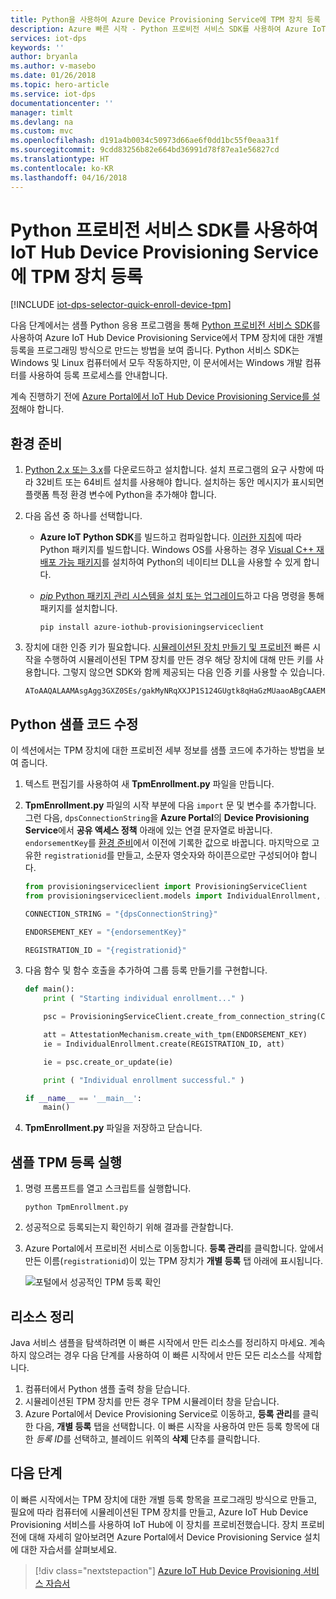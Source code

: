 ```yaml
---
title: Python을 사용하여 Azure Device Provisioning Service에 TPM 장치 등록 | Microsoft Docs
description: Azure 빠른 시작 - Python 프로비전 서비스 SDK를 사용하여 Azure IoT Hub Device Provisioning Service에 TPM 장치 등록
services: iot-dps
keywords: ''
author: bryanla
ms.author: v-masebo
ms.date: 01/26/2018
ms.topic: hero-article
ms.service: iot-dps
documentationcenter: ''
manager: timlt
ms.devlang: na
ms.custom: mvc
ms.openlocfilehash: d191a4b0034c50973d66ae6f0dd1bc55f0eaa31f
ms.sourcegitcommit: 9cdd83256b82e664bd36991d78f87ea1e56827cd
ms.translationtype: HT
ms.contentlocale: ko-KR
ms.lasthandoff: 04/16/2018
---
```

# <a name="enroll-tpm-device-to-iot-hub-device-provisioning-service-using-python-provisioning-service-sdk"></a>Python 프로비전 서비스 SDK를 사용하여 IoT Hub Device Provisioning Service에 TPM 장치 등록
[!INCLUDE [iot-dps-selector-quick-enroll-device-tpm](../../includes/iot-dps-selector-quick-enroll-device-tpm.md)]

다음 단계에서는 샘플 Python 응용 프로그램을 통해 [Python 프로비전 서비스 SDK](https://github.com/Azure/azure-iot-sdk-python/tree/master/provisioning_service_client)를 사용하여 Azure IoT Hub Device Provisioning Service에서 TPM 장치에 대한 개별 등록을 프로그래밍 방식으로 만드는 방법을 보여 줍니다. Python 서비스 SDK는 Windows 및 Linux 컴퓨터에서 모두 작동하지만, 이 문서에서는 Windows 개발 컴퓨터를 사용하여 등록 프로세스를 안내합니다.

계속 진행하기 전에 [Azure Portal에서 IoT Hub Device Provisioning Service를 설정](./quick-setup-auto-provision.md)해야 합니다.


<a id="prepareenvironment"></a>

## <a name="prepare-the-environment"></a>환경 준비 

1. [Python 2.x 또는 3.x](https://www.python.org/downloads/)를 다운로드하고 설치합니다. 설치 프로그램의 요구 사항에 따라 32비트 또는 64비트 설치를 사용해야 합니다. 설치하는 동안 메시지가 표시되면 플랫폼 특정 환경 변수에 Python을 추가해야 합니다. 

1. 다음 옵션 중 하나를 선택합니다.

    - **Azure IoT Python SDK**를 빌드하고 컴파일합니다. [이러한 지침](https://github.com/Azure/azure-iot-sdk-python/blob/master/doc/python-devbox-setup.md)에 따라 Python 패키지를 빌드합니다. Windows OS를 사용하는 경우 [Visual C++ 재배포 가능 패키지](http://www.microsoft.com/download/confirmation.aspx?id=48145)를 설치하여 Python의 네이티브 DLL을 사용할 수 있게 합니다.

    - [*pip* Python 패키지 관리 시스템을 설치 또는 업그레이드](https://pip.pypa.io/en/stable/installing/)하고 다음 명령을 통해 패키지를 설치합니다.

        ```cmd/sh
        pip install azure-iothub-provisioningserviceclient
        ```

1. 장치에 대한 인증 키가 필요합니다. [시뮬레이션된 장치 만들기 및 프로비전](quick-create-simulated-device.md) 빠른 시작을 수행하여 시뮬레이션된 TPM 장치를 만든 경우 해당 장치에 대해 만든 키를 사용합니다. 그렇지 않으면 SDK와 함께 제공되는 다음 인증 키를 사용할 수 있습니다.

    ```
    AToAAQALAAMAsgAgg3GXZ0SEs/gakMyNRqXXJP1S124GUgtk8qHaGzMUaaoABgCAAEMAEAgAAAAAAAEAtW6MOyCu/Nih47atIIoZtlYkhLeCTiSrtRN3q6hqgOllA979No4BOcDWF90OyzJvjQknMfXS/Dx/IJIBnORgCg1YX/j4EEtO7Ase29Xd63HjvG8M94+u2XINu79rkTxeueqW7gPeRZQPnl1xYmqawYcyzJS6GKWKdoIdS+UWu6bJr58V3xwvOQI4NibXKD7htvz07jLItWTFhsWnTdZbJ7PnmfCa2vbRH/9pZIow+CcAL9mNTNNN4FdzYwapNVO+6SY/W4XU0Q+dLMCKYarqVNH5GzAWDfKT8nKzg69yQejJM8oeUWag/8odWOfbszA+iFjw3wVNrA5n8grUieRkPQ==
    ```


## <a name="modify-the-python-sample-code"></a>Python 샘플 코드 수정

이 섹션에서는 TPM 장치에 대한 프로비전 세부 정보를 샘플 코드에 추가하는 방법을 보여 줍니다. 

1. 텍스트 편집기를 사용하여 새 **TpmEnrollment.py** 파일을 만듭니다.

1. **TpmEnrollment.py** 파일의 시작 부분에 다음 `import` 문 및 변수를 추가합니다. 그런 다음, `dpsConnectionString`을 **Azure Portal**의 **Device Provisioning Service**에서 **공유 액세스 정책** 아래에 있는 연결 문자열로 바꿉니다. `endorsementKey`를 [환경 준비](quick-enroll-device-tpm-python.md#prepareenvironment)에서 이전에 기록한 값으로 바꿉니다. 마지막으로 고유한 `registrationid`를 만들고, 소문자 영숫자와 하이픈으로만 구성되어야 합니다.  
   
    ```python
    from provisioningserviceclient import ProvisioningServiceClient
    from provisioningserviceclient.models import IndividualEnrollment, AttestationMechanism

    CONNECTION_STRING = "{dpsConnectionString}"

    ENDORSEMENT_KEY = "{endorsementKey}"

    REGISTRATION_ID = "{registrationid}"
    ```

1. 다음 함수 및 함수 호출을 추가하여 그룹 등록 만들기를 구현합니다.
   
    ```python
    def main():
        print ( "Starting individual enrollment..." )

        psc = ProvisioningServiceClient.create_from_connection_string(CONNECTION_STRING)

        att = AttestationMechanism.create_with_tpm(ENDORSEMENT_KEY)
        ie = IndividualEnrollment.create(REGISTRATION_ID, att)

        ie = psc.create_or_update(ie)
    
        print ( "Individual enrollment successful." )
    
    if __name__ == '__main__':
        main()
    ```

1. **TpmEnrollment.py** 파일을 저장하고 닫습니다.
 

## <a name="run-the-sample-tpm-enrollment"></a>샘플 TPM 등록 실행

1. 명령 프롬프트를 열고 스크립트를 실행합니다.

    ```cmd/sh
    python TpmEnrollment.py
    ```

1. 성공적으로 등록되는지 확인하기 위해 결과를 관찰합니다.

1. Azure Portal에서 프로비전 서비스로 이동합니다. **등록 관리**를 클릭합니다. 앞에서 만든 이름(`registrationid`)이 있는 TPM 장치가 **개별 등록** 탭 아래에 표시됩니다. 

    ![포털에서 성공적인 TPM 등록 확인](./media/quick-enroll-device-tpm-python/1.png)  


## <a name="clean-up-resources"></a>리소스 정리
Java 서비스 샘플을 탐색하려면 이 빠른 시작에서 만든 리소스를 정리하지 마세요. 계속하지 않으려는 경우 다음 단계를 사용하여 이 빠른 시작에서 만든 모든 리소스를 삭제합니다.

1. 컴퓨터에서 Python 샘플 출력 창을 닫습니다.
1. 시뮬레이션된 TPM 장치를 만든 경우 TPM 시뮬레이터 창을 닫습니다.
1. Azure Portal에서 Device Provisioning Service로 이동하고, **등록 관리**를 클릭한 다음, **개별 등록** 탭을 선택합니다. 이 빠른 시작을 사용하여 만든 등록 항목에 대한 *등록 ID*를 선택하고, 블레이드 위쪽의 **삭제** 단추를 클릭합니다.  


## <a name="next-steps"></a>다음 단계
이 빠른 시작에서는 TPM 장치에 대한 개별 등록 항목을 프로그래밍 방식으로 만들고, 필요에 따라 컴퓨터에 시뮬레이션된 TPM 장치를 만들고, Azure IoT Hub Device Provisioning 서비스를 사용하여 IoT Hub에 이 장치를 프로비전했습니다. 장치 프로비전에 대해 자세히 알아보려면 Azure Portal에서 Device Provisioning Service 설치에 대한 자습서를 살펴보세요.

> [!div class="nextstepaction"]
> [Azure IoT Hub Device Provisioning 서비스 자습서](./tutorial-set-up-cloud.md)
